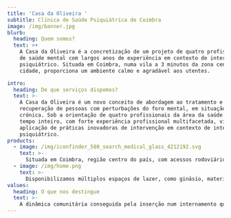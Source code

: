 ```yaml
---
title: 'Casa da Oliveira '
subtitle: Clínica de Saúde Psiquiátrica de Coimbra
image: /img/banner.jpg
blurb:
  heading: Quem somos?
  text: >+
    A Casa da Oliveira é a concretização de um projeto de quatro profissionais
    de saúde mental com largos anos de experiência em contexto de internamento
    psiquiátrico. Situada em Coimbra, numa vila a 3 minutos da zona centro da
    cidade, proporciona um ambiente calmo e agradável aos utentes.

intro:
  heading: De que serviços dispomos?
  text: >-
    A Casa da Oliveira é um novo conceito de abordagem ao tratamento e
    recuperação de pessoas com perturbações do foro mental, em situação aguda ou
    crónica. Sob a orientação de quatro profissionais da área da saúde mental, a
    tempo inteiro, com forte experiência profissional multifacetada, visa a
    aplicação de práticas inovadoras de intervenção em contexto de internamento
    psiquiátrico.
products:
  - image: /img/iconfinder_580_search_medical_glass_4212192.svg
    text: >-
      Situada em Coimbra, região centro do país, com acessos rodoviários privilegiados de autoestradas, estradas nacionais e transportes públicos. Inserida num bairro calmo, com a distânica qb do centro da cidade, proporciona um ambiente calmo e agradável aos utentes. A comunidade terapêutica tem à disposição tratamento na área da saúde mental numa vertente integrativa, multidisciplinar num ambiente continente e protetor dirigida a indivíduos de ambos os sexos em regime de internamento e ambulatório.
  - image: /img/home.png
    text: >-
      Disponibilizamos múltiplos espaços de lazer, como ginásio, material e espaços para leitura, piscina, jardim exterior, sala de convívio para além de material e lugares afetos a atividades individuais e de interação. Dirigimos o nosso trabalho para a reintegração familiar e psicossocial, escolar/académica e profissional. O staff profissional da Casa da Oliveira fará sempre o Follow-up de todos os processos.
values:
  heading: O que nos destingue
  text: >-
    A dinâmica comunitária conseguida pela inserção num internamento que visa equipar-se ao meio ambiente familiar proporciona a obtenção de resultados mais duradouros e eficazes na estabilização psíquica de cada utente e do grupo.
---
```

